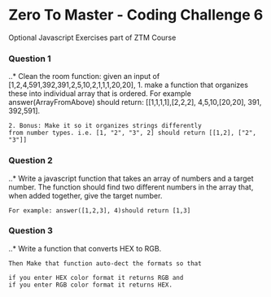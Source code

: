 # Zero To Master - Coding Challenge 6
Optional Javascript Exercises part of ZTM Course

### Question 1
..* Clean the room function: 
	given an input of [1,2,4,591,392,391,2,5,10,2,1,1,1,20,20], 
	1. make a function that organizes these into individual array that is ordered. 
	 For example answer(ArrayFromAbove) 
	 should return: [[1,1,1,1],[2,2,2], 4,5,10,[20,20], 391, 392,591]. 

	2. Bonus: Make it so it organizes strings differently 
	from number types. i.e. [1, "2", "3", 2] should return [[1,2], ["2", "3"]]

### Question 2
..* Write a javascript function that takes an array of numbers and a target number. 
	The function should find two different numbers in the array that, 
	when added together, give the target number. 

	For example: answer([1,2,3], 4)should return [1,3]


### Question 3
..* Write a function that converts HEX to RGB. 

	Then Make that function auto-dect the formats so that 

	if you enter HEX color format it returns RGB and 
	if you enter RGB color format it returns HEX.